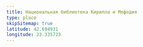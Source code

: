 ```yaml
---
title: Национальная библиотека Кирилла и Мефодия
type: place
skipSitemap: true
latitude: 42.694931
longitude: 23.335723
---
```

